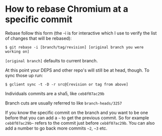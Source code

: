 # How to rebase Chromium at a specific commit

Rebase follow this form (the -i is for interactive which I use to verify the
list of changes that will be rebased):

```$ git rebase -i [branch/tag/revision] [original branch you were working on]```

`[original branch]` defaults to current branch.

At this point your DEPS and other repo's will still be at head, though.  To
sync those up run:

```$ gclient sync -t -D -r src@[revision or tag from above]```

Individuals commits are a sha5, like `ceb8f07ac29b`

Branch cuts are usually referred to like `branch-heads/3257`

If you know the specific commit on the branch and you want to be one before that
you can add a `~` to get the previous commit.  So for example `ceb8f07ac29b~` refers
to the commit just before `ceb8f07ac29b`.  You can also add a number to go back
more commits `~2`, `~3` etc.
